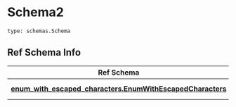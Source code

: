 # Schema2
```
type: schemas.Schema
```

## Ref Schema Info
Ref Schema | Input Type | Output Type
---------- | ---------- | -----------
[**enum_with_escaped_characters.EnumWithEscapedCharacters**](../../../../../../../components/schema/enum_with_escaped_characters.md) | typing.Literal["foo\nbar", "foo\rbar"] | typing.Literal["foo\nbar", "foo\rbar"]
